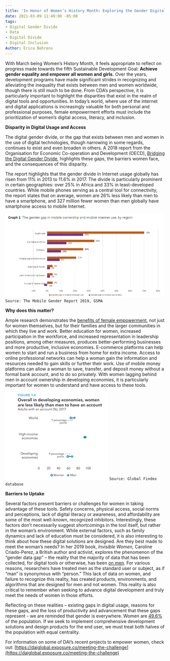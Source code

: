 ```yaml
---
title: 'In Honor of Women’s History Month: Exploring the Gender Digital Divide'
date: 2021-03-09 11:49:00 -05:00
tags:
- Digital Gender Divide
- Data
- Digital Divide
- Digital Inclusion
Author: Erica Behrens
---
```


With March being Women’s History Month, it feels appropriate to reflect on progress made towards the fifth Sustainable Development Goal: **Achieve gender equality and empower all women and girls.** Over the years, development programs have made significant strides in recognizing and alleviating the inequality that exists between men and women worldwide, though there is still much to be done. From CDA’s perspective, it is particularly important to highlight the disparities that exist in the realm of digital tools and opportunities. In today’s world, where use of the internet and digital applications is increasingly valuable for both personal and professional purposes, female empowerment efforts must include the prioritization of women’s digital access, literacy, and inclusion.

**<!--more-->**

**Disparity in Digital Usage and Access**

The digital gender divide, or the gap that exists between men and women in the use of digital technologies, though narrowing in some regards, continues to exist and even broaden in others. A 2018 report from the Organisation for Economic Co-operation and Development (OECD), [Bridging the Digital Gender Divide](http://www.oecd.org/going-digital/bridging-the-digital-gender-divide.pdf), highlights these gaps, the barriers women face, and the consequences of this disparity.

The report highlights that the gender divide in Internet usage globally has risen from 11% in 2013 to 11.6% in 2017. The divide is particularly prominent in certain geographies: over 25% in Africa and 33% in least-developed countries. While mobile phones serving as a central tool for connectivity, the report states that on average, women are 26% less likely than men to have a smartphone, and 327 million fewer women than men globally have smartphone access to mobile Internet.

![gender gap mobile ownership and internet_cropped and larger.png](/uploads/gender%20gap%20mobile%20ownership%20and%20internet_cropped%20and%20larger.png) `Source: The Mobile Gender Report 2019, GSMA`

**Why does this matter?**

Ample research demonstrates the [benefits of female empowerment](https://www.unwomen.org/en/what-we-do/economic-empowerment/facts-and-figures#notes), not just for women themselves, but for their families and the larger communities in which they live and work. Better education for women, increased participation in the workforce, and increased representation in leadership positions, among other measures, produces better-performing businesses and more productive, inclusive economies. E-commerce platforms can help women to start and run a business from home for extra income. Access to online professional networks can help a woman gain the information and resources needed to gain skills or further their work. Use of mobile money platforms can allow a woman to save, transfer, and deposit money without a formal bank account, and to do so privately. With women lagging behind men in account ownership in developing economies, it is particularly important for women to understand and have access to these tools.

![women less likely to have account_smaller and cropped.png](/uploads/women%20less%20likely%20to%20have%20account_smaller%20and%20cropped.png)
`Source: Global Findex database`

**Barriers to Uptake**

Several factors present barriers or challenges for women in taking advantage of these tools. Safety concerns, physical access, social norms and perceptions, lack of digital literacy or awareness, and affordability are some of the most well-known, recognized inhibitors. Interestingly, these factors don’t necessarily suggest shortcomings in the tool itself, but rather in the woman’s environment. While external factors, such as family dynamics and lack of education must be considered, it is also interesting to think about how these digital solutions are designed. Are they best made to meet the woman’s needs? In her 2019 book, *Invisible Women,* Caroline Criado-Perez, a British author and activist, explores the phenomenon of the “gender data gap” – the reality that the majority of data that has been collected, for digital tools or otherwise, has been [on men](https://www.npr.org/2019/03/17/704209639/caroline-criado-perez-on-data-bias-and-invisible-women). For various reasons, researchers have treated men as the standard user or subject, as if “man” is synonymous with “person.” This lack of data on women, and failure to recognize this reality, has created products, environments, and algorithms that are designed for men and not women. This reality is also critical to remember when seeking to advance digital development and truly meet the needs of women in those efforts.

Reflecting on these realities – existing gaps in digital usage, reasons for these gaps, and the loss of productivity and advancement that these gaps represent - we are reminded that gender is everywhere. Women are [49.6%](https://data.worldbank.org/indicator/SP.POP.TOTL.FE.ZS) of the population. If we seek to implement comprehensive development solutions and design products for the end user, we must treat both halves of the population with equal centrality.

For information on some of DAI’s recent projects to empower women, check out: [https://daiglobal.exposure.co/meeting-the-challenge](https://daiglobal.exposure.co/meeting-the-challenge)